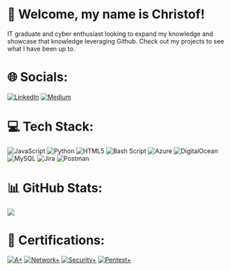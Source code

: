 # 👋 Welcome, my name is Christof!
IT graduate and cyber enthusiast looking to expand my knowledge and showcase that knowledge leveraging Github. Check out my projects to see what I have been up to.

# 🌐 Socials:
[![LinkedIn](https://img.shields.io/badge/LinkedIn-%230077B5.svg?logo=linkedin&logoColor=white)](https://linkedin.com/in/christofpower) [![Medium](https://img.shields.io/badge/Medium-12100E?logo=medium&logoColor=white)](https://medium.com/@chryb3r) 

# 💻 Tech Stack:
![JavaScript](https://img.shields.io/badge/javascript-%23323330.svg?style=plastic&logo=javascript&logoColor=%23F7DF1E) ![Python](https://img.shields.io/badge/python-3670A0?style=plastic&logo=python&logoColor=ffdd54) ![HTML5](https://img.shields.io/badge/html5-%23E34F26.svg?style=plastic&logo=html5&logoColor=white) ![Bash Script](https://img.shields.io/badge/bash_script-%23121011.svg?style=plastic&logo=gnu-bash&logoColor=white) ![Azure](https://img.shields.io/badge/azure-%230072C6.svg?style=plastic&logo=microsoftazure&logoColor=white) ![DigitalOcean](https://img.shields.io/badge/DigitalOcean-%230167ff.svg?style=plastic&logo=digitalOcean&logoColor=white) ![MySQL](https://img.shields.io/badge/mysql-4479A1.svg?style=plastic&logo=mysql&logoColor=white) ![Jira](https://img.shields.io/badge/jira-%230A0FFF.svg?style=plastic&logo=jira&logoColor=white) ![Postman](https://img.shields.io/badge/Postman-FF6C37?style=plastic&logo=postman&logoColor=white)

# 📊 GitHub Stats:
![](https://github-readme-stats.vercel.app/api/top-langs/?username=chryber&theme=gotham&hide_border=false&include_all_commits=false&count_private=false&layout=compact)

# 📄 Certifications:
 
[![A+](https://github.com/user-attachments/assets/24c45e88-bd38-4b9d-a9ef-318d5350f7a1)](https://www.credly.com/badges/ab04b24a-151d-4885-884f-4bdf2c426dc2/public_url)
[![Network+](https://github.com/user-attachments/assets/a4693eb7-b94b-4385-8b6b-8a438a6dc393)](https://www.credly.com/badges/08e11085-13dc-4a79-a2fc-c8f1c7572b24/public_url)
[![Security+](https://github.com/user-attachments/assets/60ee6503-0cea-4c64-b30c-e3412517182d)](https://www.credly.com/badges/e81dd879-1e91-4172-adf0-79b285b438f4/public_url)
[![Pentest+](https://github.com/user-attachments/assets/2e003a4f-dbc2-4e51-a49a-8551b6ea2f2c)](https://www.credly.com/badges/65b9f8f0-afd8-4aed-bfac-02b566e915d2/public_url)
